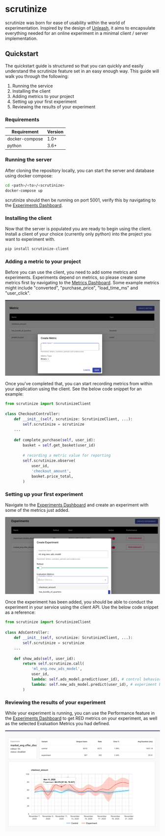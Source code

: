 # scrutinize

scrutinize was born for ease of usability within the world of experimentation. Inspired by the design of [Unleash](https://github.com/Unleash/unleash), it aims to encapsulate everything needed for an online experiment in a minimal client / server implementation.

## Quickstart

The quickstart guide is structured so that you can quickly and easily understand the scrutinize feature set in an easy enough way. This guide will walk you through the following:

1. Running the service
2. Installing the client
3. Adding metrics to your project
4. Setting up your first experiment
5. Reviewing the results of your experiment

### Requirements

| Requirement   | Version       |
| ------------- | ------------- |
| docker-compose| 1.0+          |
| python        | 3.6+          |

### Running the server

After cloning the repository locally, you can start the server and database using docker compose:

```bash
cd <path>/<to>/<scrutinize>
docker-compose up
```

scrutinize should then be running on port 5001, verify this by navigating to the [Experiments Dashboard](http://localhost:5001).

### Installing the client

Now that the server is populated you are ready to begin using the client. Install a client of your choice (currently only python) into the project you want to experiment with.

```bash
pip install scrutinize-client
```

### Adding a metric to your project

Before you can use the client, you need to add some metrics and experiments. Experiments depend on metrics, so please create some metrics first by navigating to the [Metrics Dashboard](http://localhost:5001/metrics). Some example metrics might include "converted", "purchase_price", "load_time_ms" and "user_click".

![adding a metric](docs/readme/add_metrics.png)

Once you've completed that, you can start recording metrics from within your application using the client. See the below code snippet for an example:

```python
from scrutinize import ScrutinizeClient

class CheckoutController:
    def __init__(self, scrutinize: ScrutinizeClient, ...):
        self.scrutinize = scrutinize
    ...

    def complete_purchase(self, user_id):
        basket = self.get_basket(user_id)

        # recording a metric value for reporting
        self.scrutinize.observe(
            user_id,
            'checkout_amount',
            basket.price_total,
        )
```

### Setting up your first experiment

Navigate to the [Experiments Dashboard](http://localhost:5001) and create an experiment with some of the metrics just added.

![adding an experiment](docs/readme/add_experiment.png)

Once the experiment has been added, you should be able to conduct the experiment in your service using the client API. Use the below code snippet as a reference:

```python
from scrutinize import ScrutinizeClient

class AdsController:
    def __init__(self, scrutinize: ScrutinizeClient, ...):
        self.scrutinize = scrutinize
    ...

    def show_ads(self, user_id):
        return self.scrutinize.call(
            'ml_eng.new_ads_model',
            user_id,
            lambda: self.ads_model.predict(user_id), # control behavior
            lambda: self.new_ads_model.predict(user_id), # experiment behavior
        )
```

### Reviewing the results of your experiment


While your experiment is running, you can use the Performance feature in the [Experiments Dashboard](http://localhost:5001) to get RED metrics on your experiment, as well as the selected Evaluation Metrics you had defined.

![checking the experiment results](docs/readme/reporting.png)
